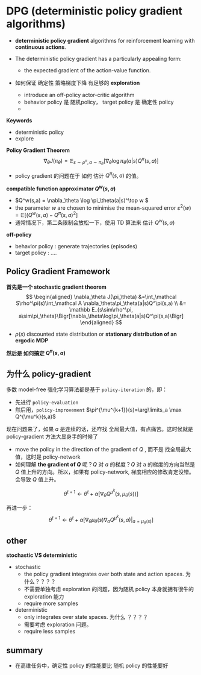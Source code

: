 # DPG (deterministic policy gradient algorithms)

* **deterministic policy gradient** algorithms for reinforcement learning with **continuous actions**.



* The deterministic policy gradient has a particularly appealing form:
  * the expected gradient of the action-value function.



* 如何保证 确定性 策略梯度下降 有足够的 **exploration**
  * introduce an off-policy actor-critic algorithm
  * behavior policy 是 随机policy， target policy 是 确定性 policy
  * ​



**Keywords**

* deterministic policy
* explore



**Policy Gradient Theorem**
$$
\nabla_\theta J(\pi_\theta) = \mathbb E_{s\sim\rho^\pi, a\sim\pi_\theta}\Bigr[\nabla_\theta\log\pi_\theta(a|s)Q^\pi(s,a)\Bigr]
$$

* policy gradient 的问题在于 如何 估计  $Q^\pi(s,a)$ 的值。



**compatible function approximator  $Q^w(s,a)$**

* $Q^w(s,a) = \nabla_\theta \log \pi_\theta(a|s)^\top w $
* the parameter $w$ are chosen to minimise the mean-squared error $\varepsilon^2(w)=\mathbb E\Biggr[\Bigr(Q^w(s,a)-Q^\pi(s,a\Bigr)^2\Biggr]$
* 通常情况下，第二条限制会放松一下，使用 TD 算法来 估计 $Q^w(s,a)$



**off-policy**

* behavior policy : generate trajectories (episodes)
* target policy : .... 



## Policy Gradient Framework

**首先是一个 stochastic gradient theorem**
$$
\begin{aligned}
\nabla_\theta J(\pi_\theta) &=\int_\mathcal S\rho^\pi(s)\int_\mathcal A \nabla_\theta\pi_\theta(a|s)Q^\pi(s,a) \\
&= \mathbb E_{s\sim\rho^\pi, a\sim\pi_\theta}\Bigr[\nabla_\theta\log\pi_\theta(a|s)Q^\pi(s,a)\Bigr]
\end{aligned}
$$

* $\rho(s)$  discounted state distribution  or **stationary distribution of an ergodic MDP**



**然后是 如何搞定 $Q^\pi(s,a)$**





## 为什么 policy-gradient

多数 model-free 强化学习算法都是基于 `policy-iteration` 的，即：

- 先进行 `policy-evaluation`
- 然后用，`policy-improvement`  $\pi^{\mu^{k+1}}(s)=\arg\limits_a \max Q^{\mu^k}(s,a)$

现在问题来了，如果 $a$ 是连续的话，还咋找 全局最大值，有点痛苦。这时候就是 policy-gradient 方法大显身手的时候了

* move the policy in the direction of the gradient of $Q$ , 而不是 找全局最大值，这时是 policy-network
* 如何理解 **the gradient of $Q$** 呢？$Q$ 对 $a$ 的梯度？$Q$ 对 a 的梯度的方向当然是 $Q$ 值上升的方向。所以，如果有 policy-network, 梯度相应的修改肯定没错。会导致 $Q$ 值上升。

$$
\theta^{t+1} \leftarrow \theta^t+\alpha\Biggr[\nabla_\theta Q^{\mu^k}\Bigr(s,\mu_\theta(s)\Bigr)\Biggr]
$$

再进一步：
$$
\theta^{t+1} \leftarrow \theta^t+\alpha\Biggr[\nabla_\theta\mu_\theta(s)\nabla_a Q^{\mu^k}\Bigr(s,a\Bigr)\Biggr|_{a=\mu_\theta(s)}\Biggr]
$$




## other

**stochastic VS deterministic**

* stochastic
  * the policy gradient integrates over both state and action spaces.   为什么？？？？
  * 不需要单独考虑 exploration 的问题，因为随机 policy 本身就拥有很牛的 exploration 能力
  * require more samples
* deterministic
  * only integrates over state spaces.  为什么 ？？？？
  * 需要考虑 exploration 问题。
  * require less samples



## summary

* 在高维任务中，确定性 policy 的性能要比 随机 policy 的性能要好

